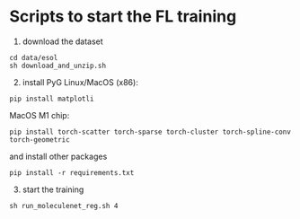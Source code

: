 # Scripts to start the FL training

1. download the dataset
```
cd data/esol
sh download_and_unzip.sh
```

2. install PyG
Linux/MacOS (x86):
```
pip install matplotli
```

MacOS M1 chip:
```
pip install torch-scatter torch-sparse torch-cluster torch-spline-conv torch-geometric
```
and install other packages
```
pip install -r requirements.txt
```

3. start the training
```
sh run_moleculenet_reg.sh 4
```
